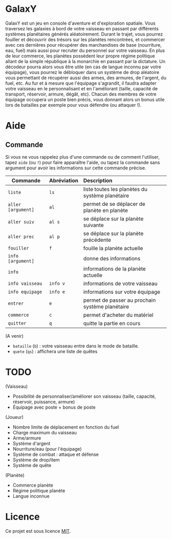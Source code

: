 # GalaxY

GalaxY est un jeu en console d'aventure et d'exploration spatiale. Vous traversez les galaxies à bord de votre vaisseau en passant par différents systèmes planétaires générés aléatoirement. Durant le trajet, vous pourrez fouiller et découvrir des trésors sur les planètes rencontrées, et commercer avec ces dernières pour récupérer des marchandises de base (nourriture, eau, fuel) mais aussi pour recruter du personnel sur votre vaisseau. En plus de leur commerce, les planètes possèdent leur propre régime politique allant de la simple république à la monarchie en passant par la dictature. Un décodeur pourra alors vous être utile (en cas de langue inconnu par votre équipage), vous pourrez le débloquer dans un système de drop aléatoire vous permettant de récupérer aussi des armes, des armures, de l'argent, du fuel, etc. Au fur et à mesure que l'équipage s'agrandit, il faudra adapter votre vaisseau en le personnalisant et en l'améliorant (taille, capacité de transport, réservoir, armure, dégât, etc). Chacun des membres de votre équipage occupera un poste bien précis, vous donnant alors un bonus utile lors de batailles par exemple pour vous défendre (ou attaquer !).

# Aide

## Commande

Si vous ne vous rappelez plus d'une commande ou de comment l'utiliser, tapez `aide` (ou `?`) pour faire apparaître l'aide, ou tapez la commande sans argument pour avoir les informations sur cette commande précise.

| Commande           | Abréviation | Description                                     |
| --------           | :---------- | :----------                                     |
| `liste`            | `ls`        | liste toutes les planètes du système planétaire |
| `aller [argument]` | `al`        | permet de se déplacer de planète en planète     |
| `aller suiv`       | `al s`      | se déplace sur la planète suivante              |
| `aller prec`       | `al p`      | se déplace sur la planète précédente            |
| `fouiller`         | `f`         | fouille la planète actuelle                     |
| `info [argument]`  |             | donne des informations                          |
| `info`             |             | informations de la planète actuelle             |
| `info vaisseau`    | `info v`    | informations de votre vaisseau                  |
| `info equipage`    | `info e`    | informations sur votre équipage                 |
| `entrer`           | `e`         | permet de passer au prochain système planétaire |
| `commerce`         | `c`         | permet d'acheter du matériel           |
| `quitter`          | `q`         | quitte la partie en cours                       |

(A venir)

- `bataille` (`b`) : votre vaisseau entre dans le mode de bataille.
- `quete` (`qs`) : affichera une liste de quêtes

# TODO

(Vaisseau)
- Possibilité de personnaliser/améliorer son vaisseau (taille, capacité, réservoir, puissance, armure)
- Équipage avec poste + bonus de poste

(Joueur)
- Nombre limite de déplacement en fonction du fuel
- Charge maximum du vaisseau
- Arme/armure
- Système d'argent
- Nourriture/eau (pour l'équipage)
- Système de combat : attaque et défense
- Système de drop/item
- Système de quête

(Planète)
- Commerce planète
- Régime politique planète
- Langue inconnue

# Licence

Ce projet est sous licence [MIT](http://opensource.org/licenses/mit-license.php).

